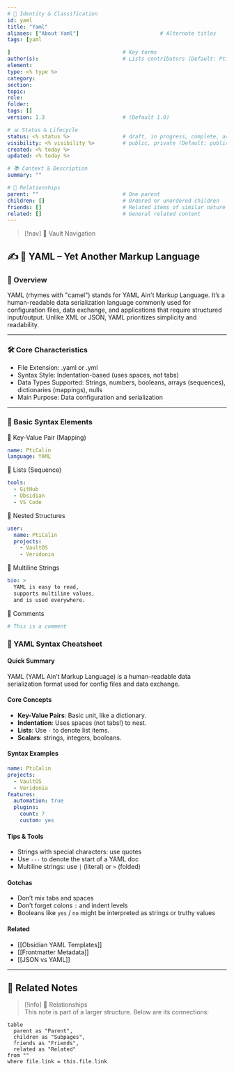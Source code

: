 ```yaml
---
# 📄 Identity & Classification
id: yaml
title: "Yaml"
aliases: ["About Yaml"]                          # Alternate titles
tags: [yaml

]                                    # Key terms
author(s):                           # Lists contributors (Default: PtiCalin)
element: 
type: <% type %>
category: 
section:
topic: 
role: 
folder: 
tags: []
version: 1.3                         # (Default 1.0)

# 📊 Status & Lifecycle
status: <% status %>                 # draft, in progress, complete, archived (Default: Draft)
visibility: <% visibility %>         # public, private (Default: public)
created: <% today %>
updated: <% today %>

# 📚 Context & Description
summary: ""

# 🧱 Relationships
parent: ""                           # One parent
children: []                         # Ordered or unordered children
friends: []                          # Related items of similar nature
related: []                          # General related content
---
```


> [!nav] 🧱 Vault Navigation
<!-- Relative Nav Bars -->
<!-- Notes -->
<!-- Learnings -->
<!-- Libraries -->
<!-- System -->

## ✍️ 🧠 YAML – Yet Another Markup Language

### 🧾 Overview

YAML (rhymes with "camel") stands for YAML Ain't Markup Language. It’s a human-readable data serialization language commonly used for configuration files, data exchange, and applications that require structured input/output. Unlike XML or JSON, YAML prioritizes simplicity and readability.

---

### 🛠️ Core Characteristics

- File Extension: .yaml or .yml
- Syntax Style: Indentation-based (uses spaces, not tabs)
- Data Types Supported: Strings, numbers, booleans, arrays (sequences), dictionaries (mappings), nulls
- Main Purpose: Data configuration and serialization

---

### 🧱 Basic Syntax Elements

🔹 Key-Value Pair (Mapping)

```yaml
name: PtiCalin
language: YAML
```

🔹 Lists (Sequence)

```yaml
tools:
  - GitHub
  - Obsidian
  - VS Code
```

🔹 Nested Structures

```yaml
user:
  name: PtiCalin
  projects:
    - VaultOS
    - Veridonia
```

🔹 Multiline Strings

```yaml
bio: >
  YAML is easy to read,
  supports multiline values,
  and is used everywhere.
```

🔹 Comments

```yaml
# This is a comment
```

### 🧾 YAML Syntax Cheatsheet

#### Quick Summary
YAML (YAML Ain’t Markup Language) is a human-readable data serialization format used for config files and data exchange.

#### Core Concepts
- **Key-Value Pairs**: Basic unit, like a dictionary.
- **Indentation**: Uses spaces (not tabs!) to nest.
- **Lists**: Use `-` to denote list items.
- **Scalars**: strings, integers, booleans.

#### Syntax Examples

```yaml
name: PtiCalin
projects:
  - VaultOS
  - Veridonia
features:
  automation: true
  plugins:
    count: 7
    custom: yes
```

#### Tips & Tools
- Strings with special characters: use quotes
- Use `---` to denote the start of a YAML doc
- Multiline strings: use `|` (literal) or `>` (folded)

#### Gotchas
- Don’t mix tabs and spaces
- Don’t forget colons `:` and indent levels
- Booleans like `yes` / `no` might be interpreted as strings or truthy values

#### Related
- [[Obsidian YAML Templates]]
- [[Frontmatter Metadata]]
- [[JSON vs YAML]]

---

## 🔗 Related Notes

> [!info] 🧠 Relationships  
> This note is part of a larger structure. Below are its connections:

```dataview
table
  parent as "Parent",
  children as "Subpages",
  friends as "Friends",
  related as "Related"
from ""
where file.link = this.file.link
```
